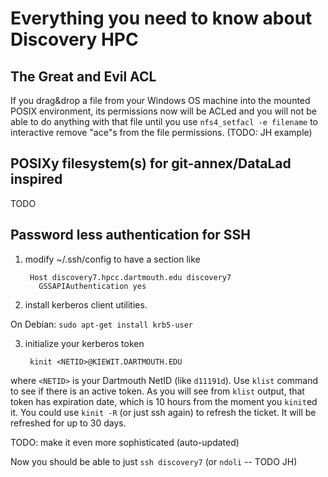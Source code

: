 # Everything you need to know about Discovery HPC

## The Great and Evil ACL

If you drag&drop a file from your Windows OS machine into the mounted POSIX 
environment, its permissions now will be ACLed and you will not be able to do 
anything with that file until you use `nfs4_setfacl -e filename` to interactive 
remove "ace"s from the file permissions. (TODO: JH example)


## POSIXy filesystem(s) for git-annex/DataLad inspired

TODO

## Password less authentication for SSH

1. modify ~/.ssh/config to have a section like

        Host discovery7.hpcc.dartmouth.edu discovery7
          GSSAPIAuthentication yes

2. install kerberos client utilities.

On Debian: `sudo apt-get install krb5-user`

3. initialize your kerberos token

        kinit <NETID>@KIEWIT.DARTMOUTH.EDU
        
where `<NETID>` is your Dartmouth NetID (like `d11191d`).  Use `klist` command
to see if there is an active token.  As you will see from `klist` output, that 
token has expiration date, which is 10 hours from the moment you `kinit`ed it. 
You could use `kinit -R` (or just ssh again) to refresh the ticket.  It will be
refreshed for up to 30 days. 

TODO: make it even more sophisticated (auto-updated)

Now you should be able to just `ssh discovery7` (or `ndoli` -- TODO JH)
